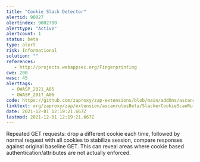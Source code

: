```yaml
---
title: "Cookie Slack Detector"
alertid: 90027
alertindex: 9002700
alerttype: "Active"
alertcount: 1
status: beta
type: alert
risk: Informational
solution: ""
references:
   - http://projects.webappsec.org/Fingerprinting
cwe: 200
wasc: 45
alerttags: 
  - OWASP_2021_A05
  - OWASP_2017_A06
code: https://github.com/zaproxy/zap-extensions/blob/main/addOns/ascanrulesBeta/src/main/java/org/zaproxy/zap/extension/ascanrulesBeta/SlackerCookieScanRule.java
linktext: org/zaproxy/zap/extension/ascanrulesBeta/SlackerCookieScanRule.java
date: 2021-12-01 12:19:21.667Z
lastmod: 2021-12-01 12:19:21.667Z
---
```

Repeated GET requests: drop a different cookie each time, followed by normal request with all cookies to stabilize session, compare responses against original baseline GET. This can reveal areas where cookie based authentication/attributes are not actually enforced.
